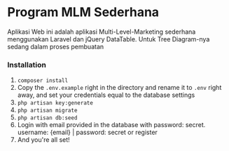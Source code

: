 
# Program MLM Sederhana

Aplikasi Web ini adalah aplikasi Multi-Level-Marketing sederhana menggunakan Laravel dan jQuery DataTable.  Untuk Tree Diagram-nya sedang dalam proses pembuatan

### Installation

1. ```composer install ```
2. Copy the ```.env.example``` right in the directory and rename it to ```.env``` right away, and set your credentials equal to the database settings
3. ```php artisan key:generate```
4. ```php artisan migrate```
5. ```php artisan db:seed```
6. Login with email provided in the database with password: secret. username: {email} | password: secret or register
7. And you're all set!
